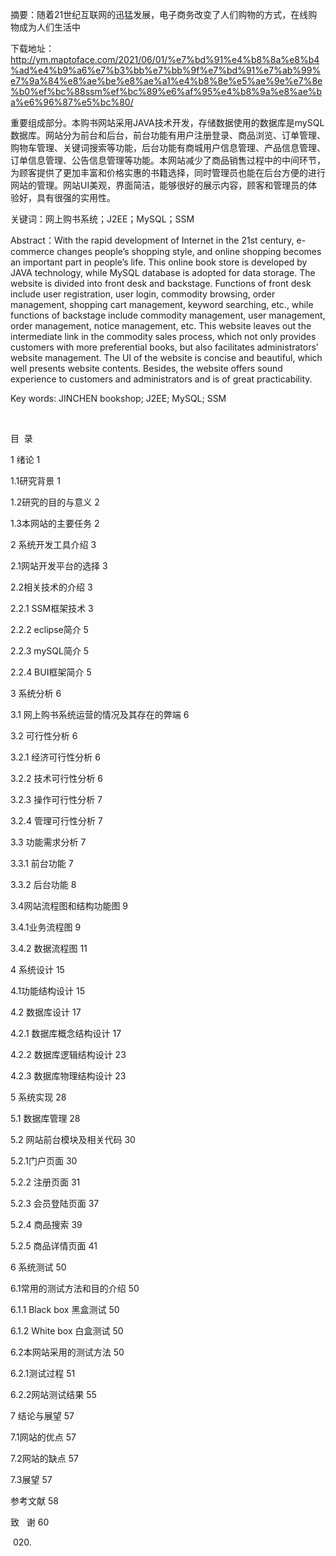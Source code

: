 ​
摘要：随着21世纪互联网的迅猛发展，电子商务改变了人们购物的方式，在线购物成为人们生活中

下载地址：http://ym.maptoface.com/2021/06/01/%e7%bd%91%e4%b8%8a%e8%b4%ad%e4%b9%a6%e7%b3%bb%e7%bb%9f%e7%bd%91%e7%ab%99%e7%9a%84%e8%ae%be%e8%ae%a1%e4%b8%8e%e5%ae%9e%e7%8e%b0%ef%bc%88ssm%ef%bc%89%e6%af%95%e4%b8%9a%e8%ae%ba%e6%96%87%e5%bc%80/

重要组成部分。本购书网站采用JAVA技术开发，存储数据使用的数据库是mySQL数据库。网站分为前台和后台，前台功能有用户注册登录、商品浏览、订单管理、购物车管理、关键词搜索等功能，后台功能有商城用户信息管理、产品信息管理、订单信息管理、公告信息管理等功能。本网站减少了商品销售过程中的中间环节，为顾客提供了更加丰富和价格实惠的书籍选择，同时管理员也能在后台方便的进行网站的管理。网站UI美观，界面简洁，能够很好的展示内容，顾客和管理员的体验好，具有很强的实用性。

关键词：网上购书系统；J2EE；MySQL；SSM

Abstract：With the rapid development of Internet in the 21st century, e-commerce changes people’s shopping style, and online shopping becomes an important part in people’s life. This online book store is developed by JAVA technology, while MySQL database is adopted for data storage. The website is divided into front desk and backstage. Functions of front desk include user registration, user login, commodity browsing, order management, shopping cart management, keyword searching, etc., while functions of backstage include commodity management, user management, order management, notice management, etc. This website leaves out the intermediate link in the commodity sales process, which not only provides customers with more preferential books, but also facilitates administrators’ website management. The UI of the website is concise and beautiful, which well presents website contents. Besides, the website offers sound experience to customers and administrators and is of great practicability.

Key words: JINCHEN bookshop; J2EE; MySQL; SSM

 

目  录

1 绪论 1

1.1研究背景 1

1.2研究的目的与意义 2

1.3本网站的主要任务 2

2 系统开发工具介绍 3

2.1网站开发平台的选择 3

2.2相关技术的介绍 3

2.2.1 SSM框架技术 3

2.2.2 eclipse简介 5

2.2.3 mySQL简介 5

2.2.4 BUI框架简介 5

3 系统分析 6

3.1 网上购书系统运营的情况及其存在的弊端 6

3.2 可行性分析 6

3.2.1 经济可行性分析 6

3.2.2 技术可行性分析 6

3.2.3 操作可行性分析 7

3.2.4 管理可行性分析 7

3.3 功能需求分析 7

3.3.1 前台功能 7

3.3.2 后台功能 8

3.4网站流程图和结构功能图 9

3.4.1业务流程图 9

3.4.2 数据流程图 11

4 系统设计 15

4.1功能结构设计 15

4.2 数据库设计 17

4.2.1 数据库概念结构设计 17

4.2.2 数据库逻辑结构设计 23

4.2.3 数据库物理结构设计 23

5 系统实现 28

5.1 数据库管理 28

5.2 网站前台模块及相关代码 30

5.2.1门户页面 30

5.2.2 注册页面 31

5.2.3 会员登陆页面 37

5.2.4 商品搜索 39

5.2.5 商品详情页面 41

6 系统测试 50

6.1常用的测试方法和目的介绍 50

6.1.1 Black box 黑盒测试 50

6.1.2 White box 白盒测试 50

6.2本网站采用的测试方法 50

6.2.1测试过程 51

6.2.2网站测试结果 55

7 结论与展望 57

7.1网站的优点 57

7.2网站的缺点 57

7.3展望 57

参考文献 58

致   谢 60

    020. 

​
